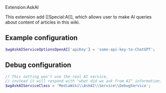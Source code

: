 Extension:AskAI

This extension add [[Special:AI]],
which allows user to make AI queries about content of articles in this wiki.

## Example configuration

```php
$wgAskAIServiceOptionsOpenAI['apiKey'] = 'some-api-key-to-ChatGPT';
```

## Debug configuration

```php
// This setting won't use the real AI service,
// instead it will respond with "what did we ask from AI" information.
$wgAskAIServiceClass = 'MediaWiki\\AskAI\\Service\\DebugService';
```
